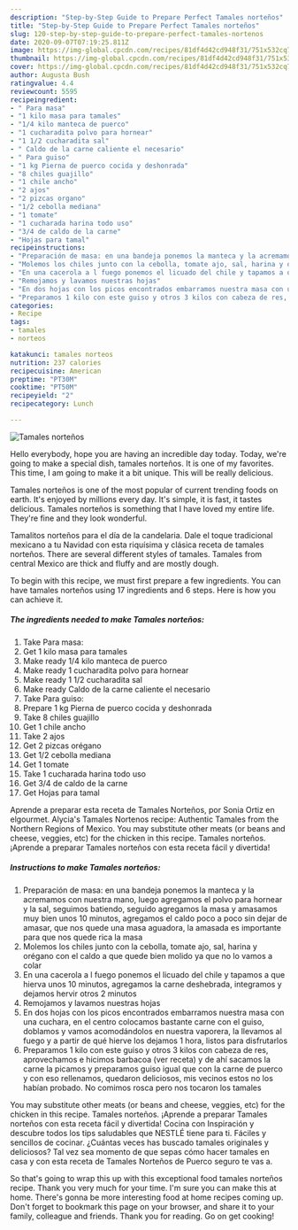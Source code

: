 ```yaml
---
description: "Step-by-Step Guide to Prepare Perfect Tamales norteños"
title: "Step-by-Step Guide to Prepare Perfect Tamales norteños"
slug: 120-step-by-step-guide-to-prepare-perfect-tamales-nortenos
date: 2020-09-07T07:19:25.811Z
image: https://img-global.cpcdn.com/recipes/81df4d42cd948f31/751x532cq70/tamales-nortenos-foto-principal.jpg
thumbnail: https://img-global.cpcdn.com/recipes/81df4d42cd948f31/751x532cq70/tamales-nortenos-foto-principal.jpg
cover: https://img-global.cpcdn.com/recipes/81df4d42cd948f31/751x532cq70/tamales-nortenos-foto-principal.jpg
author: Augusta Bush
ratingvalue: 4.4
reviewcount: 5595
recipeingredient:
- " Para masa"
- "1 kilo masa para tamales"
- "1/4 kilo manteca de puerco"
- "1 cucharadita polvo para hornear"
- "1 1/2 cucharadita sal"
- " Caldo de la carne caliente el necesario"
- " Para guiso"
- "1 kg Pierna de puerco cocida y deshonrada"
- "8 chiles guajillo"
- "1 chile ancho"
- "2 ajos"
- "2 pizcas organo"
- "1/2 cebolla mediana"
- "1 tomate"
- "1 cucharada harina todo uso"
- "3/4 de caldo de la carne"
- "Hojas para tamal"
recipeinstructions:
- "Preparación de masa: en una bandeja ponemos la manteca y la acremamos con nuestra mano, luego agregamos el polvo para hornear y la sal, seguimos batiendo, seguido agregamos la masa y amasamos muy bien unos 10 minutos, agregamos el caldo poco a poco sin dejar de amasar, que nos quede una masa aguadora, la amasada es importante para que nos quede rica la masa"
- "Molemos los chiles junto con la cebolla, tomate ajo, sal, harina y orégano con el caldo a que quede bien molido ya que no lo vamos a colar"
- "En una cacerola a l fuego ponemos el licuado del chile y tapamos a que hierva unos 10 minutos, agregamos la carne deshebrada, integramos y dejamos hervir otros 2 minutos"
- "Remojamos y lavamos nuestras hojas"
- "En dos hojas con los picos encontrados embarramos nuestra masa con una cuchara, en el centro colocamos bastante carne con el guiso, doblamos y vamos acomodándolos en nuestra vaporera, la llevamos al fuego y a partir de qué hierve los dejamos 1 hora, listos para disfrutarlos"
- "Preparamos 1 kilo con este guiso y otros 3 kilos con cabeza de res, aprovechamos e hicimos barbacoa (ver receta) y de ahí sacamos la carne la picamos y preparamos guiso igual que con la carne de puerco y con eso rellenamos, quedaron deliciosos, mis vecinos estos no los habían probado. No comimos rosca pero nos tocaron los tamales"
categories:
- Recipe
tags:
- tamales
- norteos

katakunci: tamales norteos 
nutrition: 237 calories
recipecuisine: American
preptime: "PT30M"
cooktime: "PT50M"
recipeyield: "2"
recipecategory: Lunch

---
```



![Tamales norteños](https://img-global.cpcdn.com/recipes/81df4d42cd948f31/751x532cq70/tamales-nortenos-foto-principal.jpg)

Hello everybody, hope you are having an incredible day today. Today, we're going to make a special dish, tamales norteños. It is one of my favorites. This time, I am going to make it a bit unique. This will be really delicious.

Tamales norteños is one of the most popular of current trending foods on earth. It's enjoyed by millions every day. It's simple, it is fast, it tastes delicious. Tamales norteños is something that I have loved my entire life. They're fine and they look wonderful.

Tamalitos norteños para el día de la candelaria. Dale el toque tradicional mexicano a tu Navidad con esta riquísima y clásica receta de tamales norteños. There are several different styles of tamales. Tamales from central Mexico are thick and fluffy and are mostly dough.


To begin with this recipe, we must first prepare a few ingredients. You can have tamales norteños using 17 ingredients and 6 steps. Here is how you can achieve it.

<!--inarticleads1-->

##### The ingredients needed to make Tamales norteños:

1. Take  Para masa:
1. Get 1 kilo masa para tamales
1. Make ready 1/4 kilo manteca de puerco
1. Make ready 1 cucharadita polvo para hornear
1. Make ready 1 1/2 cucharadita sal
1. Make ready  Caldo de la carne caliente el necesario
1. Take  Para guiso:
1. Prepare 1 kg Pierna de puerco cocida y deshonrada
1. Take 8 chiles guajillo
1. Get 1 chile ancho
1. Take 2 ajos
1. Get 2 pizcas orégano
1. Get 1/2 cebolla mediana
1. Get 1 tomate
1. Take 1 cucharada harina todo uso
1. Get 3/4 de caldo de la carne
1. Get Hojas para tamal


Aprende a preparar esta receta de Tamales Norteños, por Sonia Ortiz en elgourmet. Alycia&#39;s Tamales Nortenos recipe: Authentic Tamales from the Northern Regions of Mexico. You may substitute other meats (or beans and cheese, veggies, etc) for the chicken in this recipe. Tamales norteños. ¡Aprende a preparar Tamales norteños con esta receta fácil y divertida! 

<!--inarticleads2-->

##### Instructions to make Tamales norteños:

1. Preparación de masa: en una bandeja ponemos la manteca y la acremamos con nuestra mano, luego agregamos el polvo para hornear y la sal, seguimos batiendo, seguido agregamos la masa y amasamos muy bien unos 10 minutos, agregamos el caldo poco a poco sin dejar de amasar, que nos quede una masa aguadora, la amasada es importante para que nos quede rica la masa
1. Molemos los chiles junto con la cebolla, tomate ajo, sal, harina y orégano con el caldo a que quede bien molido ya que no lo vamos a colar
1. En una cacerola a l fuego ponemos el licuado del chile y tapamos a que hierva unos 10 minutos, agregamos la carne deshebrada, integramos y dejamos hervir otros 2 minutos
1. Remojamos y lavamos nuestras hojas
1. En dos hojas con los picos encontrados embarramos nuestra masa con una cuchara, en el centro colocamos bastante carne con el guiso, doblamos y vamos acomodándolos en nuestra vaporera, la llevamos al fuego y a partir de qué hierve los dejamos 1 hora, listos para disfrutarlos
1. Preparamos 1 kilo con este guiso y otros 3 kilos con cabeza de res, aprovechamos e hicimos barbacoa (ver receta) y de ahí sacamos la carne la picamos y preparamos guiso igual que con la carne de puerco y con eso rellenamos, quedaron deliciosos, mis vecinos estos no los habían probado. No comimos rosca pero nos tocaron los tamales


You may substitute other meats (or beans and cheese, veggies, etc) for the chicken in this recipe. Tamales norteños. ¡Aprende a preparar Tamales norteños con esta receta fácil y divertida! Cocina con Inspiración y descubre todos los tips saludables que NESTLÉ tiene para ti. Fáciles y sencillos de cocinar. ¿Cuántas veces has buscado tamales originales y deliciosos? Tal vez sea momento de que sepas cómo hacer tamales en casa y con esta receta de Tamales Norteños de Puerco seguro te vas a. 

So that's going to wrap this up with this exceptional food tamales norteños recipe. Thank you very much for your time. I'm sure you can make this at home. There's gonna be more interesting food at home recipes coming up. Don't forget to bookmark this page on your browser, and share it to your family, colleague and friends. Thank you for reading. Go on get cooking!
